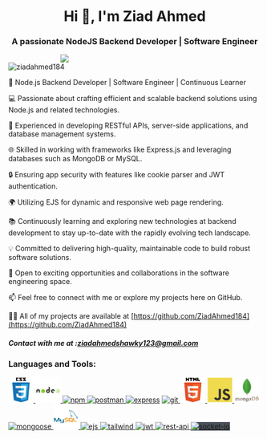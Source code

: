 <h1 align="center">Hi 👋, I'm Ziad Ahmed</h1>
<h3 align="center">A passionate NodeJS Backend Developer | Software Engineer</h3>
<img src="https://camo.githubusercontent.com/8bf6f6d78abc81fcf9c49f10649423e73ea44bc248e83aaae8759d401c829a84/68747470733a2f2f70687973696373677572756b756c2e66696c65732e776f726470726573732e636f6d2f323031392f30322f6368617261637465722d312e676966" align="right" width="400">
<p align="left"> <img src="https://komarev.com/ghpvc/?username=ziadahmed184&label=Profile%20views&color=0e75b6&style=flat" alt="ziadahmed184" /> </p>

🌟 Node.js Backend Developer | Software Engineer | Continuous Learner

💻 Passionate about crafting efficient and scalable backend solutions using Node.js and related technologies.

🚀 Experienced in developing RESTful APIs, server-side applications, and database management systems.

🌐 Skilled in working with frameworks like Express.js and leveraging databases such as MongoDB or MySQL.

🔒 Ensuring app security with features like cookie parser and JWT authentication.

🌍 Utilizing EJS for dynamic and responsive web page rendering.

📚 Continuously learning and exploring new technologies at backend development to stay up-to-date with the rapidly evolving tech landscape.

💡 Committed to delivering high-quality, maintainable code to build robust software solutions.

🌱 Open to exciting opportunities and collaborations in the software engineering space.

📫 Feel free to connect with me or explore my projects here on GitHub.

👨‍💻 All of my projects are available at [https://github.com/ZiadAhmed184](https://github.com/ZiadAhmed184)

<h5 align="left">Contact with me at :<a href="mailto:ziadahmedshawky123@gmail.com" >ziadahmedshawky123@gmail.com</a></h5>
<p align="left">
</p>

<h3 align="left">Languages and Tools:</h3>
<p align="left"> <a href="https://www.w3schools.com/css/" target="_blank" rel="noreferrer"> <img style="background:white;" src="https://raw.githubusercontent.com/devicons/devicon/master/icons/css3/css3-original-wordmark.svg" alt="css3" width="50" height="50"/> </a> 
  <a href="https://nodejs.org" target="_blank" rel="noreferrer"> <img src="https://raw.githubusercontent.com/devicons/devicon/master/icons/nodejs/nodejs-original-wordmark.svg" alt="nodejs" width="50" height="50"/> </a><a href="https://www.npmjs.com/" rel="nofollow">
  <img src="https://upload.wikimedia.org/wikipedia/commons/thumb/d/db/Npm-logo.svg/1200px-Npm-logo.svg.png" alt="npm" width="50" height="40" data-canonical-src="https://www.vectorlogo.zone/logos/npmjs/npmjs-icon.svg" style="max-width: 100%;">
</a> <a href="https://postman.com" target="_blank" rel="noreferrer"> <img src="https://www.vectorlogo.zone/logos/getpostman/getpostman-icon.svg" alt="postman" width="50" height="50"/> </a><a href="https://expressjs.com" rel="nofollow"> <img src="https://www.nextontop.com/assets/img/services/web/expressjs.svg" alt="express" width="70" height="50" style="max-width: 100%; background:white;"></a>
<a href="https://git-scm.com/" target="_blank" rel="noreferrer"> <img src="https://www.vectorlogo.zone/logos/git-scm/git-scm-icon.svg" alt="git" width="50" height="50"/> </a> <a href="https://www.w3.org/html/" target="_blank" rel="noreferrer"> <img src="https://raw.githubusercontent.com/devicons/devicon/master/icons/html5/html5-original-wordmark.svg" alt="html5" width="50" height="50"/> </a> <a href="https://developer.mozilla.org/en-US/docs/Web/JavaScript" target="_blank" rel="noreferrer"> <img src="https://raw.githubusercontent.com/devicons/devicon/master/icons/javascript/javascript-original.svg" alt="javascript" width="50" height="50"/> </a> <a href="https://www.mongodb.com/" target="_blank" rel="noreferrer"> <img src="https://raw.githubusercontent.com/devicons/devicon/master/icons/mongodb/mongodb-original-wordmark.svg" alt="mongodb" width="50" height="50"/> </a><a href="https://mongoosejs.com/" rel="nofollow">
  <img src="https://media.licdn.com/dms/image/C5612AQE_q1gMR88gLg/article-cover_image-shrink_720_1280/0/1587672048789?e=2147483647&v=beta&t=nIyetl4wu9lTBQ9VSXuoTI0KqEyGYuEA9Fel-HT4gd4" alt="mongoose" width="50" height="50" data-canonical-src="https://www.vectorlogo.zone/logos/mongodb/mongodb-icon.svg" style="max-width: 100%;">
</a><a href="https://www.mysql.com/" target="_blank" rel="noreferrer"> <img src="https://raw.githubusercontent.com/devicons/devicon/master/icons/mysql/mysql-original-wordmark.svg" alt="mysql" width="50" height="50"/> </a> <a href="https://ejs.co/" target="_blank" rel="noreferrer">
  <img src="https://ejspr.com/app/uploads/2021/03/EJS-Monogram_Grass-Green_High-Res.png" alt="ejs" width="50" height="50" />
</a><a href="https://tailwindcss.com/" target="_blank" rel="noreferrer"> <img src="https://www.vectorlogo.zone/logos/tailwindcss/tailwindcss-icon.svg" alt="tailwind" width="50" height="50"/> </a>
 <a href="https://jwt.io/" rel="nofollow">
  <img src="https://jwt.io/img/logo-asset.svg" alt="jwt" width="50" height="50" data-canonical-src="https://www.vectorlogo.zone/logos/jwt/jwt-icon.svg" style="max-width: 100%;">
</a>
<a href="https://restfulapi.net/" rel="nofollow">
  <img src="https://keenethics.com/wp-content/uploads/2022/01/rest-api-1.svg" alt="rest-api" width="50" height="50" data-canonical-src="https://www.vectorlogo.zone/logos/restfulapi/restfulapi-icon.svg" style="max-width: 100%;">
</a>
<a href="https://socket.io/" rel="nofollow">
  <img src="https://thumbnail.imgbin.com/4/24/4/imgbin-socket-io-node-js-express-js-npm-network-socket-socket-bm3EvY8jtXcuzn3e2nxEwiM6x_t.jpg" style="background:#484f58;" alt="socket-io" width="50" height="50" data-canonical-src="https://www.vectorlogo.zone/logos/socketio/socketio-icon.svg" style="max-width: 100%;">
</a>

</p>

